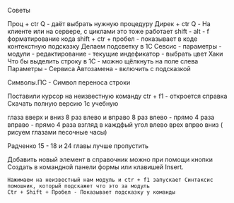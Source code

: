 Советы

Проц + ctr Q - даёт выбрать нужную процедуру
Дирек + ctr Q - На клиенте или на сервере, с циклами это тоже работает
shift - alt - f  форматирование кода
shift + ctr + пробел  - показывает в коде контекстную подсказку
Делаем подсветку в 1С
Севсис - параметры - модули - редактирование - текущие индефикатор - выбрать цвет Хаки 
Что бы выделить строку в 1С - можно щёлкнуть на поле слева
Параметры - Сервиса Автозамена - включить с подсказкой

Символы.ПС - Символ переноса строки

Поставили курсор на неизвестную команду ctr + f1 - откроется справка
Скачать полную версию 1с учебную 


глаза вверх и вниз 8 раз
влево и вправо 8 раз
влево - прямо 4 раза
вправо - прямо 4 раза
взгляд в каждфый угол влево врех впрво вниз ( рисуем глазами песочные часы)


Радченко 15 - 18 и 24 главы лучше пропустить 



Добавить новый элемент в справочник можно при помощи кнопки
Создать в командной панели формы или клавишей Insert.

 


	Нажимаем на неизвестный нам модуль и ctr + f1 запускает Синтаксис помошник, который подскажет что это за модуль
	Ctr + Shift + Пробел - Показывает подсказку у команды